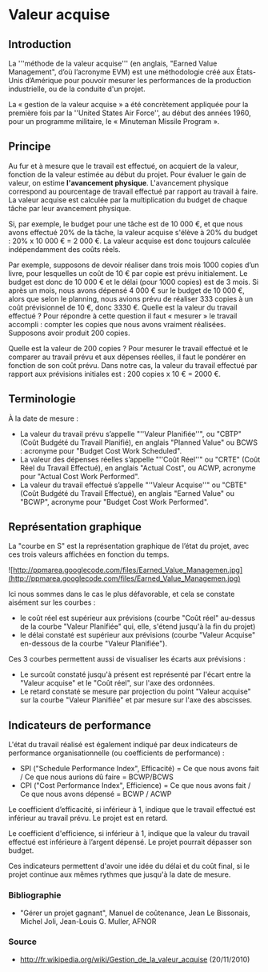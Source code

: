 # Valeur acquise #
## Introduction ##
La '''méthode de la valeur acquise''' (en anglais, "Earned Value Management", d’où l’acronyme EVM) est une méthodologie créé aux États-Unis d’Amérique pour pouvoir mesurer les performances de la production industrielle, ou de la conduite d'un projet.

La « gestion de la valeur acquise » a été concrètement appliquée pour la première fois par la ''United States Air Force'', au début des années 1960, pour un programme militaire, le « Minuteman Missile Program ».

## Principe ##
Au fur et à mesure que le travail est effectué, on acquiert de la valeur, fonction de la valeur estimée au début du projet.
Pour évaluer le gain de valeur, on estime **l'avancement physique**. L'avancement physique correspond au pourcentage de travail effectué par rapport au travail à faire. La valeur acquise est calculée par la multiplication du budget de chaque tâche par leur avancement physique.

Si, par exemple, le budget pour une tâche est de 10 000 €, et que nous avons effectué 20% de la tâche, la valeur acquise s'élève à 20% du budget : 20% x 10 000 € = 2 000 €. La valeur acquise est donc toujours calculée indépendamment des coûts réels.

Par exemple, supposons de devoir réaliser dans trois mois 1000 copies d’un livre, pour lesquelles un coût de 10 € par copie est prévu initialement. Le budget est donc de 10 000 € et le délai (pour 1000 copies) est de 3 mois. Si après un mois, nous avons dépensé 4 000 € sur le budget de 10 000 €, alors que selon le planning, nous avions prévu de réaliser 333 copies à un coût prévisionnel de 10 €, donc 3330 €. Quelle est la valeur du travail effectué ? Pour répondre à cette question il faut « mesurer » le travail accompli : compter les copies que nous avons vraiment réalisées. Supposons avoir produit 200 copies.

Quelle est la valeur de 200 copies ? Pour mesurer le travail effectué et le comparer au travail prévu et aux dépenses réelles, il faut le pondérer en fonction de son coût prévu. Dans notre cas, la valeur du travail effectué par rapport aux prévisions initiales est : 200 copies x 10 € = 2000 €.

## Terminologie ##
À la date de mesure :
  * La valeur du travail prévu s’appelle "''Valeur Planifiée''", ou "CBTP" (Coût Budgété du Travail Planifié), en anglais "Planned Value" ou BCWS : acronyme pour "Budget Cost Work Scheduled".
  * La valeur des dépenses réelles s’appelle "''Coût Réel''" ou "CRTE" (Coût Réel du Travail Effectué), en anglais "Actual Cost", ou ACWP, acronyme pour "Actual Cost Work Performed".
  * La valeur du travail effectué s’appelle "''Valeur Acquise''" ou "CBTE" (Coût Budgété du Travail Effectué), en anglais "Earned Value" ou "BCWP", acronyme pour "Budget Cost Work Performed".

## Représentation graphique ##
La "courbe en S" est la représentation graphique de l’état du projet, avec ces trois valeurs affichées en fonction du temps.

![http://ppmarea.googlecode.com/files/Earned_Value_Managemen.jpg](http://ppmarea.googlecode.com/files/Earned_Value_Managemen.jpg)

Ici nous sommes dans le cas le plus défavorable, et cela se constate aisément sur les courbes :
  * le coût réel est supérieur aux prévisions (courbe "Coût réel" au-dessus de la courbe "Valeur Planifiée" qui, elle, s'étend jusqu'à la fin du projet)
  * le délai constaté est supérieur aux prévisions (courbe "Valeur Acquise" en-dessous de la courbe "Valeur Planifiée").

Ces 3 courbes permettent aussi de visualiser les écarts aux prévisions :
  * Le surcoût constaté jusqu'à présent est représenté par l'écart entre la "Valeur acquise" et le "Coût réel", sur l'axe des ordonnées.
  * Le retard constaté se mesure par projection du point "Valeur acquise" sur la courbe "Valeur Planifiée" et par mesure sur l'axe des abscisses.

## Indicateurs de performance ##
L'état du travail réalisé est également indiqué par deux indicateurs de performance organisationnelle (ou coefficients de performance) :
  * SPI ("Schedule Performance Index", Efficacité) = Ce que nous avons fait / Ce que nous aurions dû faire = BCWP/BCWS
  * CPI ("Cost Performance Index", Efficience) = Ce que nous avons fait / Ce que nous avons dépensé = BCWP / ACWP

Le coefficient d’efficacité, si inférieur à 1, indique que le travail effectué est inférieur au travail prévu. Le projet est en retard.

Le coefficient d'efficience, si inférieur à 1, indique que la valeur du travail effectué est inférieure à l’argent dépensé. Le projet pourrait dépasser son budget.

Ces indicateurs permettent d'avoir une idée du délai et du coût final, si le projet continue aux mêmes rythmes que jusqu'à la date de mesure.

### Bibliographie ###
  * "Gérer un projet gagnant", Manuel de coûtenance, Jean Le Bissonais, Michel Joli, Jean-Louis G. Muller, AFNOR

### Source ###
  * http://fr.wikipedia.org/wiki/Gestion_de_la_valeur_acquise (20/11/2010)